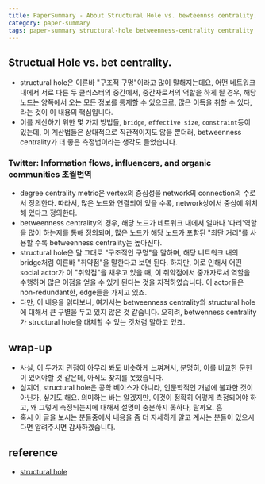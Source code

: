 ```yaml
---
title: PaperSummary - About Structural Hole vs. bewteennss centrality.
category: paper-summary
tags: paper-summary structural-hole betweenness-centrality centrality 
---
```


## Structual Hole vs. bet centrality.

- structural hole은 이른바 "구조적 구멍"이라고 많이 말해지는데요, 어떤 네트워크 내에서 서로 다른 두 클러스터의 중간에서, 중간자로서의 역할을 하게 될 경우, 해당 노드는 양쪽에서 오는 모든 정보를 통제할 수 있으므로, 많은 이득을 취할 수 있다, 라는 것이 이 내용의 핵심입니다. 
- 이를 계산하기 위한 몇 가지 방법들, `bridge`, `effective size`, `constraint`등이 있는데, 이 계산법들은 상대적으로 직관적이지도 않을 뿐더러, betweenness centrality가 더 좋은 측정법이라는 생각도 들었습니다. 

### Twitter: Information flows, influencers, and organic communities 초월번역

- degree centrality metric은 vertex의 중심성을 network의 connection의 수로서 정의한다. 따라서, 많은 노드와 연결되어 있을 수록, network상에서 중심에 위치해 있다고 정의한다. 
- betweenness centrality의 경우, 해당 노드가 네트워크 내에서 얼마나 '다리'역할을 많이 하는지를 통해 정의되며, 많은 노드가 해당 노드가 포함된 "최단 거리"를 사용할 수록 betweenness centrality는 높아진다.
- structural hole은 말 그대로 "구조적인 구멍"을 말하며, 해당 네트워크 내의 bridge처럼 이른바 "취약점"을 말한다고 보면 된다. 하지만, 이로 인해서 어떤 social actor가 이 "취약점"을 채우고 있을 때, 이 취약점에서 중개자로서 역할을 수행하며 많은 이점을 얻을 수 있게 된다는 것을 지적하였습니다. 이 actor들은 non-redundant한, edge들을 가지고 있죠.
- 다만, 이 내용을 읽다보니, 여기서는 betweenness centrality와 structural hole에 대해서 큰 구별을 두고 있지 않은 것 같습니다. 오히려, betwenness centrality가 structural hole을 대체할 수 있는 것처럼 말하고 있죠. 

## wrap-up

- 사실, 이 두가지 관점이 아무리 봐도 비슷하게 느껴져서, 분명히, 이를 비교한 문헌이 있어야할 것 같은데, 아직도 찾지를 못했습니다.
- 심지어, structural hole은 공학 베이스가 아니라, 인문학적인 개념에 불과한 것이 아닌가, 싶기도 해요. 의미하는 바는 알겠지만, 이것이 정확히 어떻게 측정되어야 하고, 왜 그렇게 측정되는지에 대해서 설명이 충분하지 못하다, 랄까요. 흠
- 혹시 이 글을 보시는 분들중에서 내용을 좀 더 자세하게 알고 계시는 분들이 있으시다면 알려주시면 감사하겠습니다.


## reference

- [structural hole](https://www.sciencedirect.com/topics/computer-science/structural-hole)